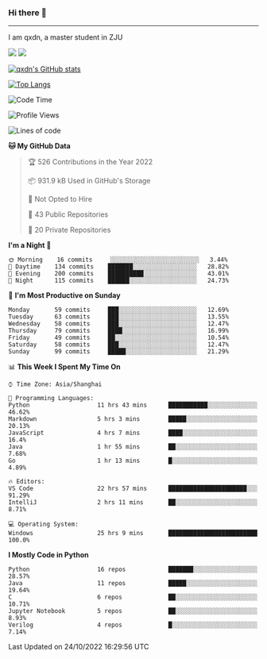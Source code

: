 ### Hi there 👋
---

I am qxdn, a master student in ZJU

[![](https://img.shields.io/badge/blog-qxdn-brightgreen?style=for-the-badge&logo=hexo)](https://qianxu.run) [![](https://img.shields.io/badge/bilibili-qxdn-ff69b4?style=for-the-badge&logo=Bilibili)](https://space.bilibili.com/11674667)


[![qxdn's GitHub stats](https://github-readme-stats.vercel.app/api?username=qxdn&count_private=true&show_icons=true)](https://github.com/qxdn)

[![Top Langs](https://github-readme-stats.vercel.app/api/top-langs/?username=qxdn&layout=compact)](https://github.com/qxdn)

<!--START_SECTION:waka-->
![Code Time](http://img.shields.io/badge/Code%20Time-564%20hrs-blue)

![Profile Views](http://img.shields.io/badge/Profile%20Views-10-blue)

![Lines of code](https://img.shields.io/badge/From%20Hello%20World%20I%27ve%20Written-1%20Million%20lines%20of%20code-blue)

**🐱 My GitHub Data** 

> 🏆 526 Contributions in the Year 2022
 > 
> 📦 931.9 kB Used in GitHub's Storage 
 > 
> 🚫 Not Opted to Hire
 > 
> 📜 43 Public Repositories 
 > 
> 🔑 20 Private Repositories  
 > 
**I'm a Night 🦉** 

```text
🌞 Morning    16 commits     ░░░░░░░░░░░░░░░░░░░░░░░░░   3.44% 
🌆 Daytime    134 commits    ███████░░░░░░░░░░░░░░░░░░   28.82% 
🌃 Evening    200 commits    ██████████░░░░░░░░░░░░░░░   43.01% 
🌙 Night      115 commits    ██████░░░░░░░░░░░░░░░░░░░   24.73%

```
📅 **I'm Most Productive on Sunday** 

```text
Monday       59 commits     ███░░░░░░░░░░░░░░░░░░░░░░   12.69% 
Tuesday      63 commits     ███░░░░░░░░░░░░░░░░░░░░░░   13.55% 
Wednesday    58 commits     ███░░░░░░░░░░░░░░░░░░░░░░   12.47% 
Thursday     79 commits     ████░░░░░░░░░░░░░░░░░░░░░   16.99% 
Friday       49 commits     ██░░░░░░░░░░░░░░░░░░░░░░░   10.54% 
Saturday     58 commits     ███░░░░░░░░░░░░░░░░░░░░░░   12.47% 
Sunday       99 commits     █████░░░░░░░░░░░░░░░░░░░░   21.29%

```


📊 **This Week I Spent My Time On** 

```text
⌚︎ Time Zone: Asia/Shanghai

💬 Programming Languages: 
Python                   11 hrs 43 mins      ███████████░░░░░░░░░░░░░░   46.62% 
Markdown                 5 hrs 3 mins        █████░░░░░░░░░░░░░░░░░░░░   20.13% 
JavaScript               4 hrs 7 mins        ████░░░░░░░░░░░░░░░░░░░░░   16.4% 
Java                     1 hr 55 mins        ██░░░░░░░░░░░░░░░░░░░░░░░   7.68% 
Go                       1 hr 13 mins        █░░░░░░░░░░░░░░░░░░░░░░░░   4.89%

🔥 Editors: 
VS Code                  22 hrs 57 mins      ██████████████████████░░░   91.29% 
IntelliJ                 2 hrs 11 mins       ██░░░░░░░░░░░░░░░░░░░░░░░   8.71%

💻 Operating System: 
Windows                  25 hrs 9 mins       █████████████████████████   100.0%

```

**I Mostly Code in Python** 

```text
Python                   16 repos            ███████░░░░░░░░░░░░░░░░░░   28.57% 
Java                     11 repos            █████░░░░░░░░░░░░░░░░░░░░   19.64% 
C                        6 repos             ██░░░░░░░░░░░░░░░░░░░░░░░   10.71% 
Jupyter Notebook         5 repos             ██░░░░░░░░░░░░░░░░░░░░░░░   8.93% 
Verilog                  4 repos             █░░░░░░░░░░░░░░░░░░░░░░░░   7.14%

```



 Last Updated on 24/10/2022 16:29:56 UTC
<!--END_SECTION:waka-->

<!--
**qxdn/qxdn** is a ✨ _special_ ✨ repository because its `README.md` (this file) appears on your GitHub profile.

Here are some ideas to get you started:

- 🔭 I’m currently working on ...
- 🌱 I’m currently learning ...
- 👯 I’m looking to collaborate on ...
- 🤔 I’m looking for help with ...
- 💬 Ask me about ...
- 📫 How to reach me: ...
- 😄 Pronouns: ...
- ⚡ Fun fact: ...
-->
